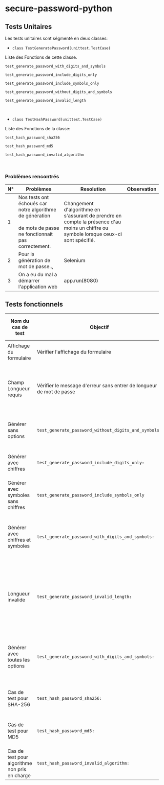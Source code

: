 # secure-password-python

## Tests Unitaires

Les tests unitaires sont ségmenté en deux classes:

- `class TestGeneratePassword(unittest.TestCase)`

Liste des Fonctions de cette classe.

`test_generate_password_with_digits_and_symbols`

`test_generate_password_include_digits_only`

`test_generate_password_include_symbols_only`

`test_generate_password_without_digits_and_symbols`

`test_generate_password_invalid_length`

&nbsp;

- `class TestHashPassword(unittest.TestCase)`

Liste des Fonctions de la classe:

`test_hash_password_sha256`

`test_hash_password_md5`

`test_hash_password_invalid_algorithm`

&nbsp;

### Problèmes rencontrés


| N°  | Problèmes | Resolution | Observation |
| --- | --- | --- | --- |
| 1   | Nos tests ont échoués car notre algorithme de génération  <br>  <br>de mots de passe ne fonctionnait pas correctement. | Changement d'algorithme en s'assurant de prendre en compte la présence d'au moins un chiffre ou symbole lorsque ceux-ci sont spécifié. |     |
| 2   | Pour la génération de mot de passe.., | Selenium |     |
| 3   | On a eu du mal a démarrer l'application web | app.run(8080) |     |


## Tests fonctionnels

| Nom du cas de test | Objectif | Préconditions/requirements | ID et nom de l’étape | L’action attendue de l’utilisateur | L’action système attendue | Données de tests | Critères de réussite | Statut de test |
| --- | --- | --- | --- | --- | --- | --- | --- | --- |
| Affichage du formulaire | Vérifier l'affichage du formulaire | Selenium | Étape 1: Accéder à la page web | Accéder à l'URL du formulaire | Afficher le formulaire à l'écran | `taille: 5,`  <br>  <br>`CheckBox:"include_numbers", Hash_algorithm:"md5"` | Le formulaire s'affiche correctement | Success |
| Champ Longueur requis | Vérifier le message d'erreur sans entrer de longueur de mot de passe | Selenium | Étape 2: Accéder à la page web | Ne rien entrer dans le champ de longueur du mot de passe | Afficher un message d'erreur indiquant que le champ est requis | `taille: 18, CheckBox: "include_numbers", Hash_algorithm:""` | Le message d'erreur s'affiche correctement | Success |
| Générer sans options | `test_generate_password_without_digits_and_symbols:` | selenium, Test Unitaire | Étape 3: Accéder à la page web | Entrer une longueur de mot de passe valide | Cliquer sur le bouton "Générer" | `taille: 8,`  <br>  <br>`use_digits: False, use_symbols: False` | Le mot de passe est généré correctement | Success |
| Générer avec chiffres | `test_generate_password_include_digits_only:` | Test Unitaire | Étape 4: Accéder à la page web | Entrer une longueur de mot de passe valide | Cocher la case "Inclure des chiffres" | `taille: 8,`  <br>  <br>`use_digits: False, use_symbols: False` | Le mot de passe contient des chiffres | Success |
| Générer avec symboles sans chiffres | `test_generate_password_include_symbols_only` | Test unitaire | Étape 5: Accéder à la page web | Entrer une longueur de mot de passe valide | Cocher la case "Inclure des symboles" | `taille: 8,`  <br>  <br>`use_digits: False, use_symbols: True` | Le mot de passe contient des symboles | Success |
| Générer avec chiffres et symboles | `test_generate_password_with_digits_and_symbols:` | Test Unitaire | Étape 6: Accéder à la page web | Entrer une longueur de mot de passe valide | Cocher les cases "Inclure des chiffres" et "Inclure des symboles" | `taille: 8,`  <br>  <br>`use_digits: True, use_symbols: True` | Le mot de passe contient des chiffres et des symboles | Success |
| Longueur invalide | `test_generate_password_invalid_length:` | Selenium, Test unitaire | Étape 7: Accéder à la page web | Entrer une longueur de mot de passe invalide (par exemple, -5) | Afficher un message d'erreur indiquant que la longueur doit être un nombre positif | `taille: 4,`  <br>  <br>`use_digits: False, use_symbols: False` | Le message d'erreur s'affiche correctement | Success |
| Générer avec toutes les options | `test_generate_password_with_digits_and_symbols:` | Test unitaire | Étape 8: Accéder à la page web | Entrer une longueur de mot de passe valide | Cocher les cases "Inclure des chiffres" et "Inclure des symboles" | `taille: 8,`  <br>  <br>`use_digits: True, use_symbols: True` | Le mot de passe contient des chiffres et des symboles | success |
| Cas de test pour SHA-256 | `test_hash_password_sha256:` | Test Unitaire, Selenium | Étape 9: Appeler la fonction hash\_password | Entrer un mot de passe correct | Calculer le hachage SHA-256 du mot de passe | `password: "SAOK4D?Z", hashAlgorithm: "sha256"` | Le hachage SHA-256 est calculé correctement | success |
| Cas de test pour MD5 | `test_hash_password_md5:` | Test Unitaire, Selenium | Étape 10: Appeler la fonction hash\_password | Entrer un mot de passe correct | Calculer le hachage MD5 du mot de passe | `password: "SAOK4D?Z", hashAlgorithm: "md5"` | Le hachage MD5 est calculé correctement | Success |
| Cas de test pour algorithme non pris en charge | `test_hash_password_invalid_algorithm:` | Test Unitaire, selenium | Étape 11: Appeler la fonction hash\_password | Entrer un mot de passe correct | Lever une exception ValueError | `password: "SAOK4D?Z", hashAlgorithm: ""` | Une exception ValueError est levée | Success |

&nbsp;